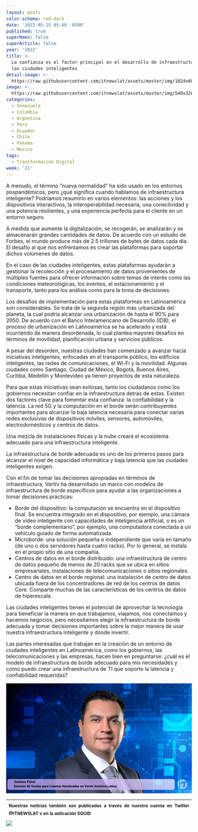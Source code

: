 ```yaml
---
layout: posts
color-schema: red-dark
date: '2022-05-25 05:40 -0500'
published: true
superNews: false
superArticle: false
year: '2022'
title: >-
  La confianza es el factor principal en el desarrollo de infraestructura para
  las ciudades inteligentes
detail-image: >-
  https://raw.githubusercontent.com/itnewslat/assets/master/img/1024x680/Gustavo-Perez-g.jpg
image: >-
  https://raw.githubusercontent.com/itnewslat/assets/master/img/540x320/Gustavo-Perez-p.jpg
categories:
  - Venezuela
  - Colombia
  - Argentina
  - Perú
  - Ecuador
  - Chile
  - Panama
  - Mexico
tags:
  - Transformación Digital
week: '21'
---
```

A menudo, el término “nueva normalidad” ha sido usado en los entornos pospandémicos, pero ¿qué significa cuando hablamos de infraestructura inteligente? Podríamos resumirlo en varios elementos: las acciones y los dispositivos interactivos, la interoperabilidad necesaria, una conectividad y una potencia resilientes, y una experiencia perfecta para el cliente en un entorno seguro.

A medida que aumente la digitalización, se recogerán, se analizarán y se almacenarán grandes cantidades de datos. De acuerdo con un estudio de Forbes, el mundo produce más de 2.5 trillones de bytes de datos cada día. El desafío al que nos enfrentamos es crear las plataformas para soportar dichos volúmenes de datos.

En el caso de las ciudades inteligentes, estas plataformas ayudarán a gestionar la recolección y el procesamiento de datos provenientes de múltiples fuentes para ofrecer información sobre temas de interés como las condiciones meteorológicas, los eventos, el estacionamiento y el transporte, tanto para los análisis como para la toma de decisiones.

Los desafíos de implementación para estas plataformas en Latinoamérica son considerables. Se trata de la segunda región más urbanizada del planeta, la cual podría alcanzar una urbanización de hasta el 90% para 2050. De acuerdo con el Banco Interamericano de Desarrollo (IDB), el proceso de urbanización en Latinoamérica se ha acelerado y está ocurriendo de manera desordenada, lo cual plantea mayores desafíos en términos de movilidad, planificación urbana y servicios públicos.

A pesar del desorden, nuestras ciudades han comenzado a avanzar hacia iniciativas inteligentes, enfocadas en el transporte público, los edificios inteligentes, las redes de comunicaciones, el Wi-Fi y la movilidad. Algunas ciudades como Santiago, Ciudad de México, Bogotá, Buenos Aires, Curitiba, Medellín y Montevideo ya tienen proyectos de esta naturaleza. 

Para que estas iniciativas sean exitosas, tanto los ciudadanos como los gobiernos necesitan confiar en la infraestructura detrás de estas. Existen dos factores clave para fomentar esta confianza: la confiabilidad y la latencia. La red 5G y la computación en el borde serán contribuyentes importantes para alcanzar la baja latencia necesaria para conectar varias redes exclusivas de dispositivos móviles, sensores, automóviles, electrodomésticos y centros de datos.  

Una mezcla de instalaciones físicas y la nube creará el ecosistema adecuado para una infraestructura inteligente.

La infraestructura de borde adecuada es uno de los primeros pasos para alcanzar el nivel de capacidad informática y baja latencia que las ciudades inteligentes exigen.

Con el fin de tomar las decisiones apropiadas en términos de infraestructura, Vertiv ha desarrollado un marco con modelos de infraestructura de borde específicos para ayudar a las organizaciones a tomar decisiones prácticas:

- Borde del dispositivo: la computación se encuentra en el dispositivo final. Se encuentra integrado en el dispositivo, por ejemplo, una cámara de video inteligente con capacidades de inteligencia artificial, o es un “borde complementario”, por ejemplo, una computadora conectada a un vehículo guiado de forma automatizada.
- Microborde: una solución pequeña e independiente que varía en tamaño (de uno o dos servidores hasta cuatro racks). Por lo general, se instala en el propio sitio de una compañía.
- Centros de datos en el borde distribuido: una infraestructura de centro de datos pequeño de menos de 20 racks que se ubica en sitios empresariales, instalaciones de telecomunicaciones o sitios regionales.
- Centro de datos en el borde regional: una instalación de centro de datos ubicada fuera de los concentradores de red de los centros de datos Core. Comparte muchas de las características de los centros de datos de hiperescala.

Las ciudades inteligentes tienen el potencial de aprovechar la tecnología para beneficiar la manera en que trabajamos, viajamos, nos conectamos y hacemos negocios, pero necesitamos elegir la infraestructura de borde adecuada y tomar decisiones importantes sobre la mejor manera de usar nuestra infraestructura inteligente y dónde invertir.

Las partes interesadas que trabajan en la creación de un entorno de ciudades inteligentes en Latinoamérica, como los gobiernos, las telecomunicaciones y las empresas, hacen bien en preguntarse: ¿cuál es el modelo de infraestructura de borde adecuado para mis necesidades y cómo puedo crear una infraestructura de TI que soporte la latencia y confiabilidad requeridas?

![](https://raw.githubusercontent.com/itnewslat/assets/master/img/540x320/Gustavo-Perez-p.jpg)

<table style="height: 42px;" width="569">
<tbody>
<tr>
<td style="text-align: justify;"><sub><strong>Nuestras noticias también son publicadas a través de nuestra cuenta en Twitter <a href="https://twitter.com/itnewslat?lang=es">@ITNEWSLAT</a> y en la aplicación <a href="https://squidapp.co/en/">SQUID</a></strong></sub></td>
</tr>
</tbody>
</table>

<img src="https://tracker.metricool.com/c3po.jpg?hash=56f88a41e39ab42c063cc51676587a04"/>
